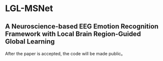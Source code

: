 # LGL-MSNet
## A Neuroscience-based EEG Emotion Recognition Framework with Local Brain Region-Guided Global Learning
After the paper is accepted, the code will be made public。
